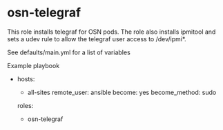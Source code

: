 # osn-telegraf

This role installs telegraf for OSN pods. The role also installs ipmitool and sets a udev rule to allow the telegraf user access to /dev/ipmi*. 

See defaults/main.yml for a list of variables

Example playbook

  - hosts:
      - all-sites
    remote_user: ansible
    become: yes
    become_method: sudo

    roles:
      - osn-telegraf

